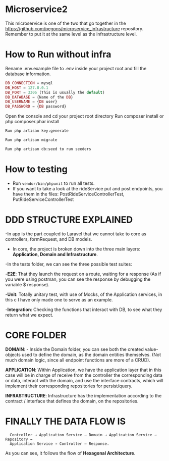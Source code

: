 # Microservice2

This microservice is one of the two that go together in the https://github.com/pegons/microservice_infrastructure repository.
Remember to put it at the same level as the infrastructure level.



# How to Run without infra

Rename .env.example file to .env inside your project root and fill the database information.

```php
DB_CONNECTION = mysql
DB_HOST = 127.0.0.1
DB_PORT = 3306 (This is usually the default)
DB_DATABASE = {Name of the DB}
DB_USERNAME = {DB user}
DB_PASSWORD = {DB password}
```
Open the console and cd your project root directory
Run composer install or php composer.phar install
```bash
Run php artisan key:generate

Run php artisan migrate

Run php artisan db:seed to run seeders
```

# How to testing

- Run `vendor/bin/phpunit` to run all tests.
- If you want to take a look at the rideService put and post endpoints, you have them in the files: PostRideServiceControllerTest, PutRideServiceControllerTest


# DDD STRUCTURE EXPLAINED

-In app is the part coupled to Laravel that we cannot take to core as
controllers, formRequest, and DB models.

- In core, the project is broken down into the three main layers: **Application, Domain and
Infrastructure**.

-In the tests folder, we can see the three possible test suites:

  -**E2E**: That they launch the request on a route, waiting for a response (As if you were using
      postman, you can see the response by debugging the variable $ response).

  -**Unit**: Totally unitary test, with use of Mocks, of the Application services, in this c
      I have only made one to serve as an example.

   -**Integration**: Checking the functions that interact with DB, to see what
      they return what we expect.
      
  # CORE FOLDER
   **DOMAIN**:
              - Inside the Domain folder, you can see both the created value-objects used to define
                the domain, as the domain entities themselves. (Not much domain logic, since
                all endpoint functions are more of a CRUD).
                
  **APPLICATION**: 
              Within Application, we have the application layer that in this case will be in charge of
              receive from the controller the corresponding data or data, interact with the domain, and use the
              interface contracts, which will implement their corresponding repositories for
              persist/query.

  **INFRASTRUCTURE**: 
              Infrastructure has the implementation according to the contract / interface that defines the domain, on
              the repositories.
              
              
# FINALLY THE DATA FLOW IS
      Controller → Application Service → Domain → Application Service → Repository →
      Application Service → Controller → Response.
      
As you can see, it follows the flow of **Hexagonal Architecture**.


